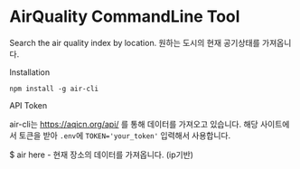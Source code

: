 # AirQuality CommandLine Tool

Search the air quality index by location.
원하는 도시의 현재 공기상태를 가져옵니다.

Installation

`npm install -g air-cli`

API Token

air-cli는 https://aqicn.org/api/ 를 통해 데이터를 가져오고 있습니다.
해당 사이트에서 토큰을 받아 `.env`에 `TOKEN='your_token'` 입력해서 사용합니다.

\$ air here - 현재 장소의 데이터를 가져옵니다. (ip기반)
